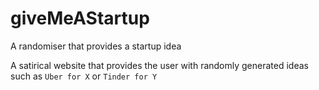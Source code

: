 # giveMeAStartup
A randomiser that provides a startup idea

A satirical website that provides the user with randomly generated ideas such as `Uber for X` or `Tinder for Y`
